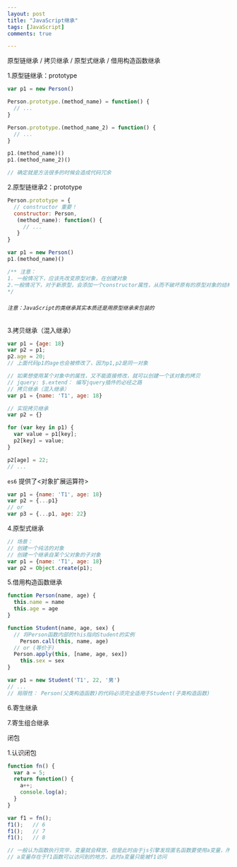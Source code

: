 ```yaml
---
layout: post
title: "JavaScript继承"
tags: [JavaScript]
comments: true

---
```


原型链继承 / 拷贝继承 / 原型式继承 / 借用构造函数继承

[^1]: https://www.jianshu.com/u/f6c54f846755

1.原型链继承：prototype

```javascript
var p1 = new Person()

Person.prototype.(method_name) = function() {
  // ...
}

Person.prototype.(method_name_2) = function() {
  // ...
}

p1.(method_name)()
p1.(method_name_2)()

// 确定就是方法很多的时候会造成代码冗余
```



2.原型链继承2：prototype

```javascript
Person.prototype = {
  // constructor 重要！
  constructor: Person,
   (method_name): function() {
     // ...
   }
}

var p1 = new Person()
p1.(method_name)()

/** 注意：
1. 一般情况下，应该先改变原型对象，在创建对象
2.一般情况下，对于新原型，会添加一个constructor属性，从而不破坏原有的原型对象的结构
*/
```

###### ```注意：JavaScript的类继承其实本质还是用原型继承来包装的```



3.拷贝继承（混入继承）

```javascript
var p1 = {age: 18}
var p2 = p1;
p2.age = 20;
// 上面代码p1的age也会被修改了，因为p1,p2是同一对象

// 如果想使用某个对象中的属性，又不能直接修改，就可以创建一个该对象的拷贝
// jquery: $.extend： 编写jquery插件的必经之路
// 拷贝继承（混入继承）
var p1 = {name: 'T1', age: 18}

// 实现拷贝继承
var p2 = {}

for (var key in p1) {
  var value = p1[key];
  p2[key] = value;
}

p2[age] = 22;
// ...
```

```es6``` 提供了<对象扩展运算符>

```javascript
var p1 = {name: 'T1', age: 18}
var p2 = {...p1}
// or
var p3 = {...p1, age: 22}
```



4.原型式继承

```javascript
// 场景：
// 创建一个纯洁的对象
// 创建一个继承自某个父对象的子对象 
var p1 = {name: 'T1', age: 18}
var p2 = Object.create(p1);
```



5.借用构造函数继承

```javascript
function Person(name, age) {
  this.name = name
  this.age = age
} 

function Student(name, age, sex) {
  // 将Person函数内部的this指向Student的实例
	Person.call(this, name, age)
  // or (等价于)
  Person.apply(this, [name, age, sex])
	this.sex = sex
}

var p1 = new Student('T1', 22, '男')
// ...
// 局限性： Person(父类构造函数)的代码必须完全适用于Student(子类构造函数)
```



6.寄生继承

7.寄生组合继承



闭包

1.认识闭包

```javascript
function fn() {
  var a = 5;
  return function() {
    a++;
    console.log(a);
  }
}

var f1 = fn();
f1();   // 6
f1();   // 7
f1();   // 8

// 一般认为函数执行完毕，变量就会释放，但是此时由于js引擎发现匿名函数要使用a变量，所以a变量并不能得到释放，而是把a变量放到匿名函数可以访问到的地方去了
// a变量存在于f1函数可以访问到的地方，此时a变量只能被f1访问
```












